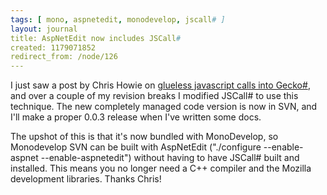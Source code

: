 ```yaml
---
tags: [ mono, aspnetedit, monodevelop, jscall# ]
layout: journal
title: AspNetEdit now includes JSCall#
created: 1179071852
redirect_from: /node/126
---
```

I just saw a post by Chris Howie on [glueless javascript calls into Gecko#](http://www.chrishowie.com/2007/05/08/glue-free-jscall), and over a couple of my revision breaks I modified JSCall# to use this technique. The new completely managed code version is now in SVN, and I'll make a proper 0.0.3 release when I've written some docs.<!--break-->

The upshot of this is that it's now bundled with MonoDevelop, so Monodevelop SVN can be built with AspNetEdit ("./configure --enable-aspnet --enable-aspnetedit") without having to have JSCall# built and installed. This means you no longer need a C++ compiler and the Mozilla development libraries. Thanks Chris!
